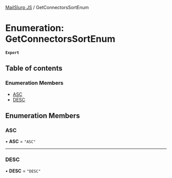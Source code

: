 [MailSlurp JS](../README.md) / GetConnectorsSortEnum

# Enumeration: GetConnectorsSortEnum

**`Export`**

## Table of contents

### Enumeration Members

- [ASC](GetConnectorsSortEnum.md#asc)
- [DESC](GetConnectorsSortEnum.md#desc)

## Enumeration Members

### ASC

• **ASC** = ``"ASC"``

___

### DESC

• **DESC** = ``"DESC"``
